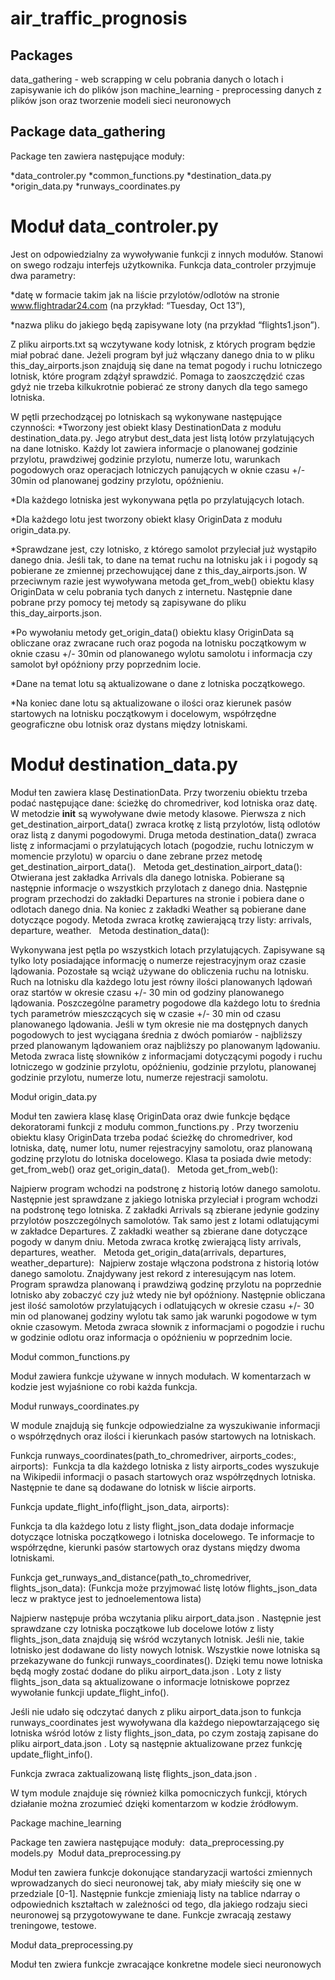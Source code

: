 # air_traffic_prognosis

## Packages

data_gathering - web scrapping w celu pobrania danych o lotach i zapisywanie ich do plików json
machine_learning - preprocessing danych z plików json oraz tworzenie modeli sieci neuronowych

## Package data_gathering

Package ten zawiera następujące moduły:

*data_controler.py
*common_functions.py
*destination_data.py
*origin_data.py
*runways_coordinates.py



# Moduł data_controler.py

Jest on odpowiedzialny za wywoływanie funkcji z innych modułów. Stanowi on swego rodzaju interfejs użytkownika. 
Funkcja data_controler przyjmuje dwa parametry: 

*datę w formacie takim jak na liście przylotów/odlotów na stronie www.flightradar24.com (na przykład: “Tuesday, Oct 13”),

*nazwa pliku do jakiego będą zapisywane loty (na przykład “flights1.json”).

Z pliku airports.txt są wczytywane kody lotnisk, z których program będzie miał pobrać dane. 
Jeżeli program był już włączany danego dnia to w pliku this_day_airports.json znajdują się dane na temat pogody i ruchu lotniczego lotnisk, które program zdążył sprawdzić. Pomaga to zaoszczędzić czas gdyż nie trzeba kilkukrotnie pobierać ze strony danych dla tego samego lotniska.

W pętli przechodzącej po lotniskach są wykonywane następujące czynności:
*Tworzony jest obiekt klasy DestinationData z modułu destination_data.py. Jego atrybut dest_data jest listą lotów przylatujących na dane lotnisko. Każdy lot zawiera informacje o planowanej godzinie przylotu, prawdziwej godzinie przylotu, numerze lotu, warunkach pogodowych oraz operacjach lotniczych panujących w oknie czasu +/- 30min od planowanej godziny przylotu, opóźnieniu. 

*Dla każdego lotniska jest wykonywana pętla po przylatujących lotach. 

  *Dla każdego lotu jest tworzony obiekt klasy OriginData z modułu origin_data.py. 

  *Sprawdzane jest, czy lotnisko, z którego samolot przyleciał już wystąpiło danego dnia. Jeśli tak, to dane na temat ruchu na lotnisku jak i i pogody są pobierane ze zmiennej przechowującej dane z this_day_airports.json. W przeciwnym razie jest wywoływana metoda get_from_web() obiektu klasy OriginData w celu pobrania tych danych z internetu. Następnie dane pobrane przy pomocy tej metody są zapisywane do pliku this_day_airports.json.

*Po wywołaniu metody get_origin_data() obiektu klasy OriginData są obliczane oraz zwracane ruch oraz pogoda na lotnisku początkowym w oknie czasu +/- 30min od planowanego wylotu samolotu i informacja czy samolot był opóźniony przy poprzednim locie.  

*Dane na temat lotu są aktualizowane o dane z lotniska początkowego. 

*Na koniec dane lotu są aktualizowane o ilości oraz kierunek pasów startowych na lotnisku początkowym i docelowym, współrzędne geograficzne obu lotnisk oraz dystans między lotniskami.


# Moduł destination_data.py

Moduł ten zawiera klasę DestinationData. Przy tworzeniu obiektu trzeba podać następujące dane: ścieżkę do chromedriver, kod lotniska oraz datę.
W metodzie __init__ są wywoływane dwie metody klasowe. Pierwsza z nich get_destination_airport_data() zwraca krotkę z listą przylotów, listą odlotów oraz listą z danymi pogodowymi. Druga metoda destination_data() zwraca listę z informacjami o przylatujących lotach (pogodzie, ruchu lotniczym w momencie przylotu) w oparciu o dane zebrane przez metodę get_destination_airport_data().
 
Metoda get_destination_airport_data(): 
Otwierana jest zakładka Arrivals dla danego lotniska. Pobierane są następnie informacje o wszystkich przylotach z danego dnia. Następnie program przechodzi do zakładki Departures na stronie i pobiera dane o odlotach danego dnia. Na koniec z zakładki Weather są pobierane dane dotyczące pogody. Metoda zwraca krotkę zawierającą trzy listy: arrivals, departure, weather.
 
Metoda destination_data():

Wykonywana jest pętla po wszystkich lotach przylatujących. Zapisywane są tylko loty posiadające informację o numerze rejestracyjnym oraz czasie lądowania. Pozostałe są wciąż używane do obliczenia ruchu na lotnisku.  Ruch na lotnisku dla każdego lotu jest równy ilości planowanych lądowań oraz startów w okresie czasu +/- 30 min od godziny planowanego lądowania. Poszczególne parametry pogodowe dla każdego lotu to średnia tych parametrów mieszczących się w czasie +/- 30 min od czasu planowanego lądowania. Jeśli w tym okresie nie ma dostępnych danych pogodowych to jest wyciągana średnia z dwóch pomiarów - najbliższy przed planowanym lądowaniem oraz najbliższy po planowanym lądowaniu. Metoda zwraca listę słowników z informacjami dotyczącymi pogody i ruchu lotniczego w godzinie przylotu, opóźnieniu, godzinie przylotu, planowanej godzinie przylotu, numerze lotu, numerze rejestracji samolotu.




Moduł origin_data.py

Moduł ten zawiera klasę klasę OriginData oraz dwie funkcje będące dekoratorami funkcji z modułu common_functions.py . 
Przy tworzeniu obiektu klasy OriginData trzeba podać ścieżkę do chromedriver, kod lotniska, datę, numer lotu, numer rejestracyjny samolotu, oraz planowaną godzinę przylotu do lotniska docelowego. Klasa ta posiada dwie metody: get_from_web() oraz get_origin_data().
 
Metoda get_from_web():

Najpierw program wchodzi na podstronę z historią lotów danego samolotu. Następnie jest sprawdzane z jakiego lotniska przyleciał i program wchodzi na podstronę tego lotniska. Z zakładki Arrivals są zbierane jedynie godziny przylotów poszczególnych samolotów. Tak samo jest z lotami odlatującymi w zakładce Departures. Z zakładki weather są zbierane dane dotyczące pogody w danym dniu. Metoda zwraca krotkę zwierającą listy arrivals, departures, weather.
 
Metoda get_origin_data(arrivals, departures, weather_departure): 
Najpierw zostaje włączona podstrona z historią lotów danego samolotu. Znajdywany jest rekord z interesującym nas lotem. Program sprawdza planowaną i prawdziwą godzinę przylotu na poprzednie lotnisko aby zobaczyć czy już wtedy nie był opóźniony. Następnie obliczana jest ilość samolotów przylatujących i odlatujących w okresie czasu +/- 30 min od planowanej godziny wylotu tak samo jak warunki pogodowe w tym oknie czasowym. Metoda zwraca słownik z informacjami o pogodzie i ruchu w godzinie odlotu oraz informacja o opóźnieniu w poprzednim locie.



Moduł common_functions.py

Moduł zawiera funkcje używane w innych modułach. W komentarzach w kodzie jest wyjaśnione co robi każda funkcja.  

Moduł runways_coordinates.py

W module znajdują się funkcje odpowiedzialne za wyszukiwanie informacji o współrzędnych oraz ilości i kierunkach pasów startowych na lotniskach.



Funkcja runways_coordinates(path_to_chromedriver, airports_codes:, airports): 
Funkcja ta dla każdego lotniska z listy airports_codes wyszukuje na Wikipedii informacji o pasach startowych oraz współrzędnych lotniska. Następnie te dane są dodawane do lotnisk w liście airports.


Funkcja update_flight_info(flight_json_data, airports):

Funkcja ta dla każdego lotu z listy flight_json_data dodaje informacje dotyczące lotniska początkowego i lotniska docelowego. Te informacje to współrzędne, kierunki pasów startowych oraz dystans między dwoma lotniskami.


Funkcja get_runways_and_distance(path_to_chromedriver, flights_json_data):
(Funkcja może przyjmować listę lotów flights_json_data lecz w praktyce jest to jednoelementowa lista)

Najpierw następuje próba wczytania pliku airport_data.json . Następnie jest sprawdzane czy lotniska początkowe lub docelowe lotów z listy flights_json_data znajdują się wśród wczytanych lotnisk. Jeśli nie, takie lotnisko jest dodawane do listy nowych lotnisk. Wszystkie nowe lotniska są przekazywane do funkcji runways_coordinates(). Dzięki temu nowe lotniska będą mogły zostać dodane do pliku airport_data.json . Loty z listy flights_json_data są aktualizowane o informacje lotniskowe poprzez wywołanie funkcji update_flight_info(). 

Jeśli nie udało się odczytać danych z pliku airport_data.json to funkcja runways_coordinates jest wywoływana dla każdego niepowtarzającego się lotniska wśród lotów z listy flights_json_data, po czym zostają zapisane do pliku airport_data.json . Loty są następnie aktualizowane przez funkcję update_flight_info(). 

Funkcja zwraca zaktualizowaną listę flights_json_data.json .


W tym module znajduje się również kilka pomocniczych funkcji, których działanie można zrozumieć dzięki komentarzom w kodzie źródłowym.





Package machine_learning


Package ten zawiera następujące moduły: 
data_preprocessing.py 
models.py 
Moduł data_preprocessing.py

Moduł ten zawiera funkcje dokonujące standaryzacji wartości zmiennych wprowadzanych do sieci neuronowej tak, aby miały mieściły się one w przedziale [0-1]. Następnie funkcje zmieniają listy na tablice ndarray o odpowiednich kształtach w zależności od tego, dla jakiego rodzaju sieci neuronowej są przygotowywane te dane. Funkcje zwracają zestawy treningowe, testowe.


Moduł data_preprocessing.py

Moduł ten zwiera funkcje zwracające konkretne modele sieci neuronowych

